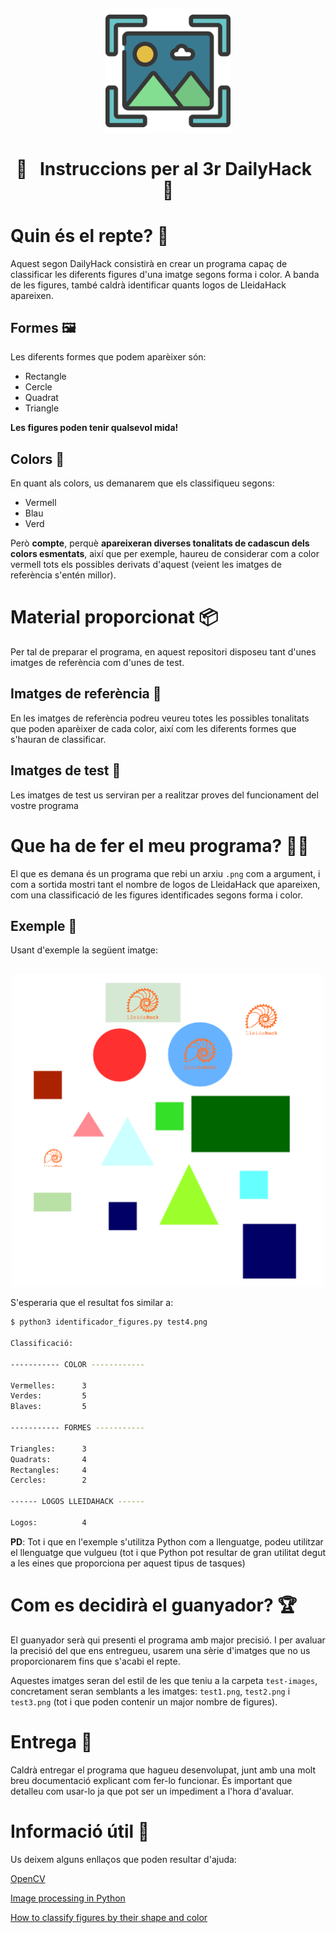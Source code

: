 <h2 align = center> <img align="center" src=".icons/readme-icon.png" height="200px" width="200px"/> </h2>
<h1 align="center">
   📍 &nbsp Instruccions per al 3r DailyHack &nbsp 📍
</h1>

# Quin és el repte? 🤔

Aquest segon DailyHack consistirà en crear un programa capaç de classificar
les diferents figures d'una imatge segons forma i color. A banda de les figures, també caldrà identificar quants logos de LleidaHack apareixen.

## Formes 🖼

Les diferents formes que podem aparèixer són:

- Rectangle
- Cercle
- Quadrat
- Triangle

__Les figures poden tenir qualsevol mida!__

## Colors 🎨

En quant als colors, us demanarem que els classifiqueu segons:

- Vermell
- Blau
- Verd

Però __compte__, perquè __apareixeran diverses tonalitats de cadascun dels colors esmentats__, així que per exemple, haureu de considerar com a color
vermell tots els possibles derivats d'aquest (veient les imatges de referència s'entén millor).

# Material proporcionat 📦

Per tal de preparar el programa, en aquest repositori disposeu tant d'unes imatges de referència com d'unes de test.

## Imatges de referència 🔎

En les imatges de referència podreu veureu totes les possibles tonalitats que poden aparèixer de cada color, així com les diferents formes que s'hauran de classificar.

## Imatges de test 🧪

Les imatges de test us serviran per a realitzar proves del funcionament del vostre programa

# Que ha de fer el meu programa? 👨‍💻

El que es demana és un programa que rebi un arxiu `.png` com a argument, i com a sortida mostri tant el nombre de logos de LleidaHack que apareixen, com una classificació de les figures identificades segons forma i color.

## Exemple 🐍

Usant d'exemple la següent imatge:

<h2 align = center> <img align="center" src="test-images/test4.png" height="500px" width="500px"/> </h2>


S'esperaria que el resultat fos similar a:

```bash
$ python3 identificador_figures.py test4.png

Classificació:

----------- COLOR ------------

Vermelles:      3
Verdes:         5
Blaves:         5

----------- FORMES -----------

Triangles:      3
Quadrats:       4
Rectangles:     4
Cercles:        2

------ LOGOS LLEIDAHACK ------

Logos:          4


```

__PD__: Tot i que en l'exemple s'utilitza Python com a llenguatge, podeu utilitzar el llenguatge que vulgueu (tot i que Python pot resultar de gran utilitat degut a les eines que proporciona per aquest tipus de tasques)

# Com es decidirà el guanyador? 🏆

El guanyador serà qui presenti el programa amb major precisió. I per avaluar la precisió del que ens entregueu, usarem una sèrie d'imatges que no us proporcionarem fins que s'acabi el repte.

Aquestes imatges seran del estil de les que teniu a la carpeta `test-images`, concretament seran semblants a les imatges: `test1.png`, `test2.png` i `test3.png` (tot i que poden contenir un major nombre de figures).

# Entrega 🚚
Caldrà entregar el programa que hagueu desenvolupat, junt amb una molt breu documentació explicant com fer-lo funcionar. És important que detalleu com usar-lo ja que pot ser un impediment a l'hora d'avaluar.

# Informació útil 🐒
Us deixem alguns enllaços que poden resultar d'ajuda:

[OpenCV](https://opencv.org/)

[Image processing in Python](https://pythongeeks.org/image-processing-in-python/)

[How to classify figures by their shape and color](https://youtu.be/V-_O7nl0Ii0?t=17)
